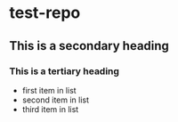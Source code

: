 test-repo
=========

## This is a secondary heading
### This is a tertiary heading

* first item in list
* second item in list
* third item in list